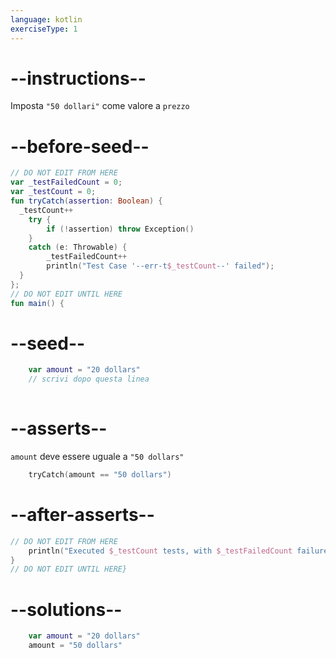 ```yaml
---
language: kotlin
exerciseType: 1
---
```


# --instructions--

Imposta `"50 dollari"` come valore a `prezzo`

# --before-seed--

```kotlin
// DO NOT EDIT FROM HERE
var _testFailedCount = 0;
var _testCount = 0;
fun tryCatch(assertion: Boolean) {
  _testCount++
    try { 
        if (!assertion) throw Exception()
    }
    catch (e: Throwable) {
        _testFailedCount++
        println("Test Case '--err-t$_testCount--' failed");
  }
};
// DO NOT EDIT UNTIL HERE
fun main() {
```

# --seed--

```kotlin
    var amount = "20 dollars"
    // scrivi dopo questa linea
    
```

# --asserts--

`amount` deve essere uguale a `"50 dollars"`

```kotlin
    tryCatch(amount == "50 dollars")
```

# --after-asserts--

```kotlin
// DO NOT EDIT FROM HERE 
    println("Executed $_testCount tests, with $_testFailedCount failures");
}
// DO NOT EDIT UNTIL HERE}
```

# --solutions--

```kotlin
    var amount = "20 dollars"
    amount = "50 dollars"
```
